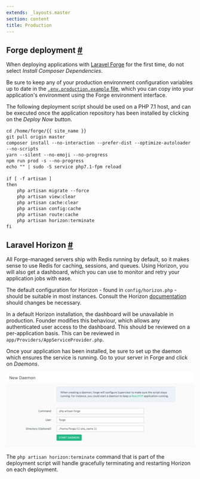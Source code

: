 ```yaml
---
extends: _layouts.master
section: content
title: Production
---
```


## Forge deployment <a href="#forge-deployment" name="forge-deployment" class="text-grey">#</a>

When deploying applications with [Laravel Forge](https://forge.laravel.com) for the first time, do not select *Install Composer Dependencies*.

Be sure to keep any of your production environment configuration variables up to date in the [`.env.production.example` file](https://github.com/michaeldyrynda/founder/blob/master/.env.production.example), which you can copy into your application's environment using the Forge environment interface.

The following deployment script should be used on a PHP 7.1 host, and can be executed once the application repository has been installed by clicking on the *Deploy Now* button.

```
cd /home/forge/{{ site_name }}
git pull origin master
composer install --no-interaction --prefer-dist --optimize-autoloader --no-scripts
yarn --silent --no-emoji --no-progress
npm run prod -s --no-progress
echo "" | sudo -S service php7.1-fpm reload

if [ -f artisan ]
then
    php artisan migrate --force
    php artisan view:clear
    php artisan cache:clear
    php artisan config:cache
    php artisan route:cache
    php artisan horizon:terminate
fi
```

## Laravel Horizon <a href="#laravel-horizon" name="laravel-horizon" class="text-grey">#</a>

All Forge-managed servers ship with Redis running by default, so it makes sense to use Redis for caching, sessions, and queues. Using Horizon, you will also get a dashboard, which you can use to monitor and retry your application jobs with ease.

The default configuration for Horizon - found in `config/horizon.php` - should be suitable in most instances. Consult the Horizon [documentation](https://laravel.com/docs/5.5/horizon) should changes be necessary.

In a default Horizon installation, the dashboard will be unavailable in production. Founder modifies this behaviour, which allows any authenticated user access to the dashboard. This should be reviewed on a per-application basis. This can be reviewed in `app/Providers/AppServiceProvider.php`.

Once your application has been installed, be sure to set up the daemon which ensures the service is running. Go to your server in Forge and click on *Daemons*.

<img src="/images/horizon-config.png" class="mx-auto" alt="Horizon daemon config">

The `php artisan horizon:terminate` command that is part of the deployment script will handle gracefully terminating and restarting Horizon on each deployment.
